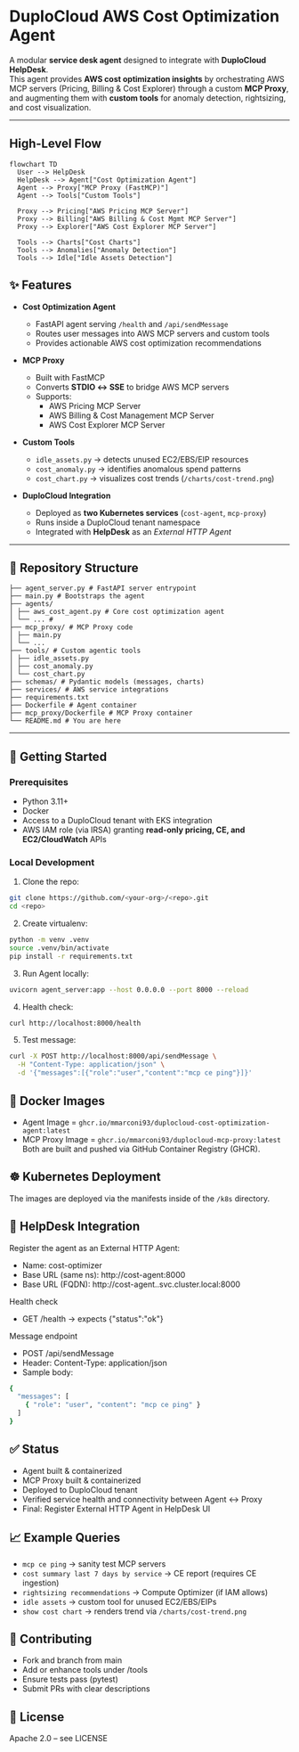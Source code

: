 # DuploCloud AWS Cost Optimization Agent

A modular **service desk agent** designed to integrate with **DuploCloud HelpDesk**.  
This agent provides **AWS cost optimization insights** by orchestrating AWS MCP servers (Pricing, Billing & Cost Explorer) through a custom **MCP Proxy**, and augmenting them with **custom tools** for anomaly detection, rightsizing, and cost visualization.

---

## High-Level Flow

```mermaid
flowchart TD
  User --> HelpDesk
  HelpDesk --> Agent["Cost Optimization Agent"]
  Agent --> Proxy["MCP Proxy (FastMCP)"]
  Agent --> Tools["Custom Tools"]

  Proxy --> Pricing["AWS Pricing MCP Server"]
  Proxy --> Billing["AWS Billing & Cost Mgmt MCP Server"]
  Proxy --> Explorer["AWS Cost Explorer MCP Server"]

  Tools --> Charts["Cost Charts"]
  Tools --> Anomalies["Anomaly Detection"]
  Tools --> Idle["Idle Assets Detection"]
```

## ✨ Features

- **Cost Optimization Agent**
  - FastAPI agent serving `/health` and `/api/sendMessage`
  - Routes user messages into AWS MCP servers and custom tools
  - Provides actionable AWS cost optimization recommendations

- **MCP Proxy**
  - Built with FastMCP
  - Converts **STDIO ↔ SSE** to bridge AWS MCP servers
  - Supports:
    - AWS Pricing MCP Server
    - AWS Billing & Cost Management MCP Server
    - AWS Cost Explorer MCP Server

- **Custom Tools**
  - `idle_assets.py` → detects unused EC2/EBS/EIP resources
  - `cost_anomaly.py` → identifies anomalous spend patterns
  - `cost_chart.py` → visualizes cost trends (`/charts/cost-trend.png`)

- **DuploCloud Integration**
  - Deployed as **two Kubernetes services** (`cost-agent`, `mcp-proxy`)
  - Runs inside a DuploCloud tenant namespace
  - Integrated with **HelpDesk** as an *External HTTP Agent*

---

## 📂 Repository Structure

```
├── agent_server.py # FastAPI server entrypoint
├── main.py # Bootstraps the agent
├── agents/
│ ├── aws_cost_agent.py # Core cost optimization agent
│ └── ... #
├── mcp_proxy/ # MCP Proxy code
│ ├── main.py
│ └── ...
├── tools/ # Custom agentic tools
│ ├── idle_assets.py
│ ├── cost_anomaly.py
│ └── cost_chart.py
├── schemas/ # Pydantic models (messages, charts)
├── services/ # AWS service integrations
├── requirements.txt
├── Dockerfile # Agent container
├── mcp_proxy/Dockerfile # MCP Proxy container
└── README.md # You are here
```
---

## 🚀 Getting Started

### Prerequisites
- Python 3.11+
- Docker
- Access to a DuploCloud tenant with EKS integration
- AWS IAM role (via IRSA) granting **read-only pricing, CE, and EC2/CloudWatch** APIs

### Local Development

1. Clone the repo:
```bash
git clone https://github.com/<your-org>/<repo>.git
cd <repo>
```

2. Create virtualenv:
```bash
python -m venv .venv
source .venv/bin/activate
pip install -r requirements.txt
```
3. Run Agent locally:
```bash
uvicorn agent_server:app --host 0.0.0.0 --port 8000 --reload
```
4. Health check:
```bash
curl http://localhost:8000/health
```
5. Test message:
```bash
curl -X POST http://localhost:8000/api/sendMessage \
  -H "Content-Type: application/json" \
  -d '{"messages":[{"role":"user","content":"mcp ce ping"}]}'
```
## 🐳 Docker Images

- Agent Image = `ghcr.io/mmarconi93/duplocloud-cost-optimization-agent:latest`
- MCP Proxy Image = `ghcr.io/mmarconi93/duplocloud-mcp-proxy:latest`
Both are built and pushed via GitHub Container Registry (GHCR).

## ☸️ Kubernetes Deployment

The images are deployed via the manifests inside of the `/k8s` directory.

## 🔗 HelpDesk Integration

Register the agent as an External HTTP Agent:
- Name: cost-optimizer
- Base URL (same ns): http://cost-agent:8000
- Base URL (FQDN): http://cost-agent.<tenant-ns>.svc.cluster.local:8000

Health check
- GET /health → expects {"status":"ok"}

Message endpoint
- POST /api/sendMessage
- Header: Content-Type: application/json
- Sample body:
```bash
{
  "messages": [
    { "role": "user", "content": "mcp ce ping" }
  ]
}
```

## ✅ Status

- Agent built & containerized
- MCP Proxy built & containerized
- Deployed to DuploCloud tenant
- Verified service health and connectivity between Agent ↔ Proxy
- Final: Register External HTTP Agent in HelpDesk UI

## 📈 Example Queries

- `mcp ce ping` → sanity test MCP servers
- `cost summary last 7 days by service` → CE report (requires CE ingestion)
- `rightsizing recommendations` → Compute Optimizer (if IAM allows)
- `idle assets` → custom tool for unused EC2/EBS/EIPs
- `show cost chart` → renders trend via `/charts/cost-trend.png`

## 🤝 Contributing

- Fork and branch from main
- Add or enhance tools under /tools
- Ensure tests pass (pytest)
- Submit PRs with clear descriptions

## 📜 License

Apache 2.0 – see LICENSE